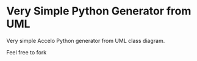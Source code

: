 Very Simple Python Generator from UML
=====================================

Very simple Accelo Python generator from UML class diagram.

Feel free to fork
